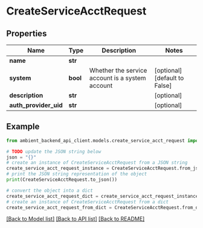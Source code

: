 # CreateServiceAcctRequest


## Properties

Name | Type | Description | Notes
------------ | ------------- | ------------- | -------------
**name** | **str** |  | 
**system** | **bool** | Whether the service account is a system account | [optional] [default to False]
**description** | **str** |  | [optional] 
**auth_provider_uid** | **str** |  | [optional] 

## Example

```python
from ambient_backend_api_client.models.create_service_acct_request import CreateServiceAcctRequest

# TODO update the JSON string below
json = "{}"
# create an instance of CreateServiceAcctRequest from a JSON string
create_service_acct_request_instance = CreateServiceAcctRequest.from_json(json)
# print the JSON string representation of the object
print(CreateServiceAcctRequest.to_json())

# convert the object into a dict
create_service_acct_request_dict = create_service_acct_request_instance.to_dict()
# create an instance of CreateServiceAcctRequest from a dict
create_service_acct_request_from_dict = CreateServiceAcctRequest.from_dict(create_service_acct_request_dict)
```
[[Back to Model list]](../README.md#documentation-for-models) [[Back to API list]](../README.md#documentation-for-api-endpoints) [[Back to README]](../README.md)


